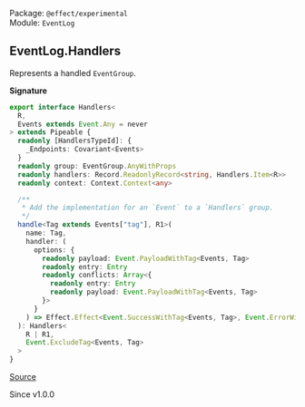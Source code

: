 Package: `@effect/experimental`<br />
Module: `EventLog`<br />

## EventLog.Handlers

Represents a handled `EventGroup`.

**Signature**

```ts
export interface Handlers<
  R,
  Events extends Event.Any = never
> extends Pipeable {
  readonly [HandlersTypeId]: {
    _Endpoints: Covariant<Events>
  }
  readonly group: EventGroup.AnyWithProps
  readonly handlers: Record.ReadonlyRecord<string, Handlers.Item<R>>
  readonly context: Context.Context<any>

  /**
   * Add the implementation for an `Event` to a `Handlers` group.
   */
  handle<Tag extends Events["tag"], R1>(
    name: Tag,
    handler: (
      options: {
        readonly payload: Event.PayloadWithTag<Events, Tag>
        readonly entry: Entry
        readonly conflicts: Array<{
          readonly entry: Entry
          readonly payload: Event.PayloadWithTag<Events, Tag>
        }>
      }
    ) => Effect.Effect<Event.SuccessWithTag<Events, Tag>, Event.ErrorWithTag<Events, Tag>, R1>
  ): Handlers<
    R | R1,
    Event.ExcludeTag<Events, Tag>
  >
}
```

[Source](https://github.com/Effect-TS/effect/tree/main/packages/experimental/src/EventLog.ts#L85)

Since v1.0.0